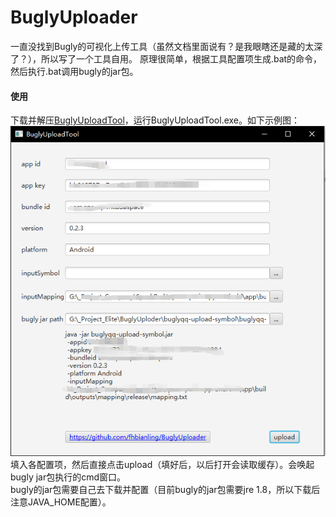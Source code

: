 # BuglyUploader
一直没找到Bugly的可视化上传工具（虽然文档里面说有？是我眼瞎还是藏的太深了？），所以写了一个工具自用。
原理很简单，根据工具配置项生成.bat的命令，然后执行.bat调用bugly的jar包。
#### 使用
下载并解压[BuglyUploadTool](https://github.com/fhbianling/BuglyUploader/releases/download/1.0.0/BuglyUploadTool.rar)，运行BuglyUploadTool.exe。如下示例图：
<br/>![image](https://github.com/fhbianling/BuglyUploader/blob/main/readme_sample.png)
<br/>填入各配置项，然后直接点击upload（填好后，以后打开会读取缓存）。会唤起bugly jar包执行的cmd窗口。
<br/>bugly的jar包需要自己去下载并配置（目前bugly的jar包需要jre 1.8，所以下载后注意JAVA_HOME配置）。

